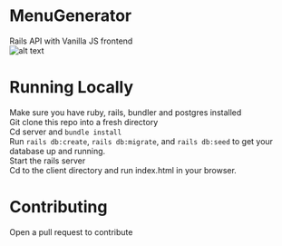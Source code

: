 # MenuGenerator
Rails API with Vanilla JS frontend <br>
![alt text](https://i.imgur.com/JWkzPen.png)

# Running Locally 
Make sure you have ruby, rails, bundler and postgres installed <br>
Git clone this repo into a fresh directory <br>
Cd server and `bundle install` <br>
Run `rails db:create`, `rails db:migrate`, and `rails db:seed` to get your database up and running. <br>
Start the rails server <br>
Cd to the client directory and run index.html in your browser.

# Contributing
Open a pull request to contribute